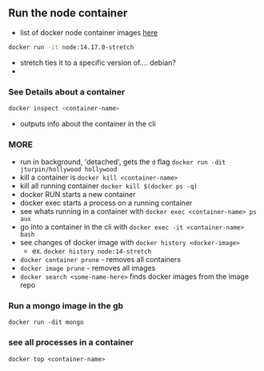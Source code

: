 ## Run the node container

- list of docker node container images [here](https://hub.docker.com/_/node)

```bash
docker run -it node:14.17.0-stretch
```

- stretch ties it to a specific version of.... debian?
-

### See Details about a container

```bash
docker inspect <container-name>
```

- outputs info about the container in the cli

### MORE

- run in background, 'detached', gets the `d` flag
  `docker run -dit jturpin/hollywood hollywood`
- kill a container is `docker kill <container-name>`
- kill all running container `docker kill $(docker ps -q)`
- docker RUN starts a new container
- docker exec starts a process on a running container
- see whats running in a container with `docker exec <container-name> ps aux`
- go into a container in the cli with `docker exec -it <container-name> bash`
- see changes of docker image with `docker history <docker-image>`
  - ex. `docker history node:14-stretch`
- `docker container prune` - removes all containers
- `docker image prune` - removes all images
- `docker search <some-name-here>` finds docker images from the image repo

### Run a mongo image in the gb

`docker run -dit mongo`

### see all processes in a container

`docker top <container-name>`
